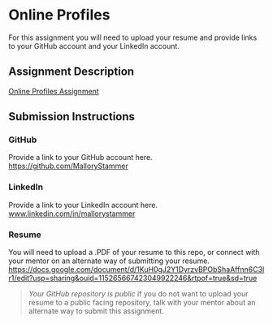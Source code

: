 # Online Profiles
For this assignment you will need to upload your resume and provide links to your GitHub account and your LinkedIn account.

## Assignment Description
[Online Profiles Assignment](https://education.launchcode.org/liftoff/modules/assignments/online-profiles)

## Submission Instructions
 
### GitHub
Provide a link to your GitHub account here.
 https://github.com/MalloryStammer
 
### LinkedIn
Provide a link to your LinkedIn account here.
www.linkedin.com/in/mallorystammer

### Resume
You will need to upload a .PDF of your resume to this repo, or connect with your mentor on an alternate way of submitting your resume.
https://docs.google.com/document/d/1KuH0gJ2Y1DyrzvBPObShaAffnn6C3Ir1/edit?usp=sharing&ouid=115265667423049922246&rtpof=true&sd=true

> *Your GitHub repository is public* if you do not want to upload your resume to a public facing repository, talk with your mentor about an alternate way to submit this assignment.
